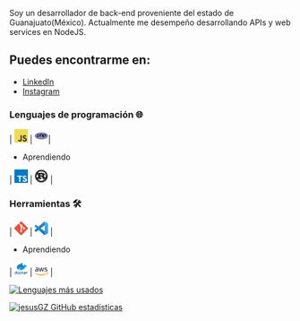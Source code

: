 <!--
**jesusGZ/jesusGZ** is a ✨ _special_ ✨ repository because its `README.md` (this file) appears on your GitHub profile.

Here are some ideas to get you started:

- 🔭 I’m currently working on ...
- 🌱 I’m currently learning ...
- 👯 I’m looking to collaborate on ...
- 🤔 I’m looking for help with ...
- 💬 Ask me about ...
- 📫 How to reach me: ...
- 😄 Pronouns: ...
- ⚡ Fun fact: ...
-->

 Soy un desarrollador de back-end proveniente del estado de Guanajuato(México). Actualmente me desempeño desarrollando APIs y web services en NodeJS.

## Puedes encontrarme en:

- [LinkedIn](https://www.linkedin.com/in/jesús-antonio-garcía-zurita-85b3941a9)
- [Instagram](https://www.instagram.com/jesus.gr.zr/)

### Lenguajes de programación 🌐

| [<img src="https://raw.githubusercontent.com/github/explore/80688e429a7d4ef2fca1e82350fe8e3517d3494d/topics/javascript/javascript.png" alt="js logo" width="24">](https://developer.mozilla.org/en-US/docs/Web/JavaScript) |  [<img src="https://raw.githubusercontent.com/github/explore/80688e429a7d4ef2fca1e82350fe8e3517d3494d/topics/php/php.png" alt="php logo" width="24">](https://www.php.net/)|

- Aprendiendo

| [<img src="https://raw.githubusercontent.com/github/explore/80688e429a7d4ef2fca1e82350fe8e3517d3494d/topics/typescript/typescript.png" alt="ts logo" width="24">](https://www.typescriptlang.org/) | [<img src="https://raw.githubusercontent.com/github/explore/80688e429a7d4ef2fca1e82350fe8e3517d3494d/topics/rust/rust.png" alt="ts logo" width="24">](https://www.rust-lang.org/) |

### Herramientas 🛠️

| [<img src="https://raw.githubusercontent.com/jesusGZ/jesusGZ/master/img/git.png" alt="git logo" width="24">](https://git-scm.com/) | [<img src="https://raw.githubusercontent.com/jesusGZ/jesusGZ/master/img/vscode.png" alt="vscode logo" width="24">](https://code.visualstudio.com/) |

- Aprendiendo

| [<img src="https://raw.githubusercontent.com/github/explore/80688e429a7d4ef2fca1e82350fe8e3517d3494d/topics/docker/docker.png" alt="docker logo" width="24">](https://www.docker.com/) | [<img src="https://raw.githubusercontent.com/jesusGZ/jesusGZ/master/img/aws.png" alt="aws logo" width="24">](https://aws.amazon.com/) | 

[![Lenguajes más usados](https://github-readme-stats.vercel.app/api/top-langs/?username=jesusGZ&layout=compact)](https://github.com/jesusGZ/github-readme-stats)

[![jesusGZ GitHub estadísticas](https://github-readme-stats.vercel.app/api?username=jesusGZ&theme=tokyonight)](https://github.com/jesusGZ/github-readme-stats)
